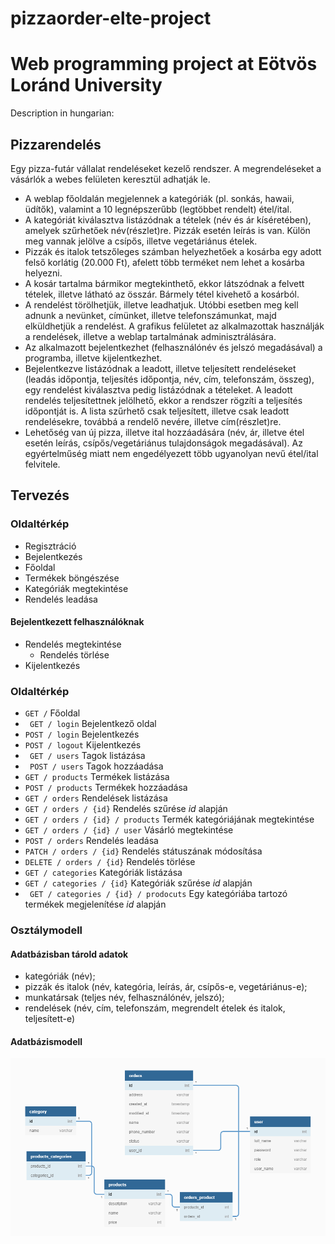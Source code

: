 # pizzaorder-elte-project

# Web programming project at Eötvös Loránd University 

Description in hungarian:

## Pizzarendelés

Egy pizza-futár vállalat rendeléseket kezelő rendszer.
A megrendeléseket a vásárlók a webes felületen keresztül adhatják le.
* A weblap főoldalán megjelennek a kategóriák (pl. sonkás, hawaii, üdítők),
valamint a 10 legnépszerűbb (legtöbbet rendelt) étel/ital.
* A kategóriát kiválasztva listázódnak a tételek (név és ár kíséretében),
amelyek szűrhetőek név(részlet)re. Pizzák esetén leírás is van. Külön meg
vannak jelölve a csípős, illetve vegetáriánus ételek.
* Pizzák és italok tetszőleges számban helyezhetőek a kosárba egy adott
felső korlátig (20.000 Ft), afelett több terméket nem lehet a kosárba
helyezni.
* A kosár tartalma bármikor megtekinthető, ekkor látszódnak a felvett
tételek, illetve látható az összár. Bármely tétel kivehető a kosárból.
* A rendelést törölhetjük, illetve leadhatjuk. Utóbbi esetben meg kell
adnunk a nevünket, címünket, illetve telefonszámunkat, majd elküldhetjük
a rendelést.
A grafikus felületet az alkalmazottak használják a rendelések, illetve a weblap
tartalmának adminisztrálására.
* Az alkalmazott bejelentkezhet (felhasználónév és jelszó megadásával) a
programba, illetve kijelentkezhet.
* Bejelentkezve listázódnak a leadott, illetve teljesített rendeléseket (leadás
időpontja, teljesítés időpontja, név, cím, telefonszám, összeg), egy
rendelést kiválasztva pedig listázódnak a tételeket. A leadott rendelés
teljesítettnek jelölhető, ekkor a rendszer rögzíti a teljesítés időpontját is. A
lista szűrhető csak teljesített, illetve csak leadott rendelésekre, továbbá a
rendelő nevére, illetve cím(részlet)re.
* Lehetőség van új pizza, illetve ital hozzáadására (név, ár, illetve étel esetén
leírás, csípős/vegetáriánus tulajdonságok megadásával). Az egyértelműség
miatt nem engedélyezett több ugyanolyan nevű étel/ital felvitele.

## Tervezés
### Oldaltérkép
* Regisztráció
* Bejelentkezés
* Főoldal
* Termékek böngészése
* Kategóriák megtekintése
* Rendelés leadása

#### Bejelentkezett felhasználóknak
* Rendelés megtekintése
  * Rendelés törlése
* Kijelentkezés

### Oldaltérkép
* ` GET / ` Főoldal 
* ` GET / login` Bejelentkező oldal 
* ` POST / login ` Bejelentkezés
* ` POST / logout ` Kijelentkezés
* ` GET / users` Tagok listázása
* ` POST / users` Tagok hozzáadása 
* ` GET / products ` Termékek listázása 
* ` POST / products ` Termékek hozzáadása
* ` GET / orders ` Rendelések listázása
* ` GET / orders / {id} `  Rendelés szűrése *id* alapján
* ` GET / orders / {id} / products `  Termék kategóriájának megtekintése
* ` GET / orders / {id} / user ` Vásárló megtekintése
* ` POST / orders `  Rendelés leadása
* ` PATCH / orders / {id} `  Rendelés státuszának módosítása
* ` DELETE / orders / {id} ` Rendelés törlése
* ` GET / categories ` Kategóriák listázása
* ` GET / categories / {id} `  Kategóriák szűrése *id* alapján
* ` GET / categories / {id} / prodocuts`  Egy kategóriába tartozó termékek megjelenítése *id* alapján

### Osztálymodell
#### Adatbázisban tárold adatok
* kategóriák (név);
* pizzák és italok (név, kategória, leírás, ár, csípős-e, vegetáriánus-e);
* munkatársak (teljes név, felhasználónév, jelszó);
* rendelések (név, cím, telefonszám, megrendelt ételek és italok, teljesített-e)

#### Adatbázismodell
![](docs/images/database.png)
